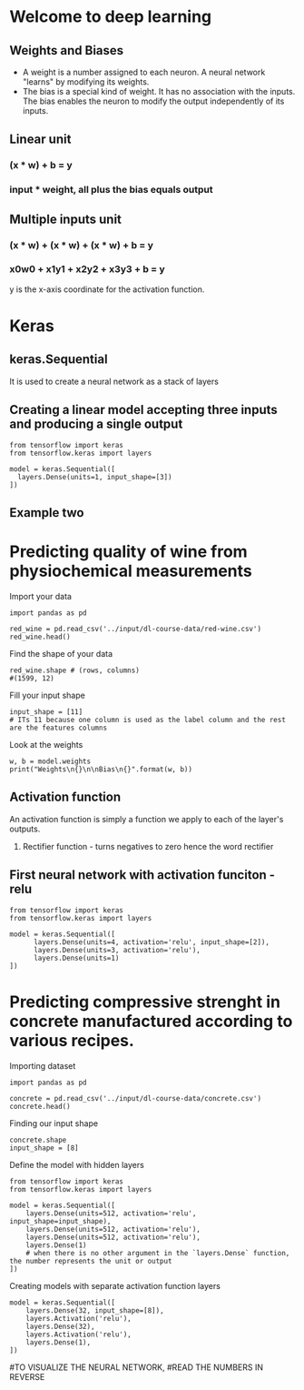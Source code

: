 # Welcome to deep learning

## Weights and Biases
* A weight is a number assigned to each neuron. A neural network "learns" by modifying its weights.
* The bias is a special kind of weight. It has no association with the inputs. The bias enables the neuron to modify the output independently of its inputs.

## Linear unit 
### (x * w) + b = y
### input * weight, all plus the bias equals output


## Multiple inputs unit
### (x * w) + (x * w) + (x * w) + b = y
### x0w0 + x1y1 + x2y2 + x3y3 + b = y

y is the x-axis coordinate for the activation function.

# Keras
## keras.Sequential
It is used to create a neural network as a stack of layers

## Creating a linear model accepting three inputs and producing a single output

```
from tensorflow import keras
from tensorflow.keras import layers

model = keras.Sequential([
  layers.Dense(units=1, input_shape=[3])
])
```

## Example two 
# Predicting quality of wine from physiochemical measurements

Import your data
```
import pandas as pd

red_wine = pd.read_csv('../input/dl-course-data/red-wine.csv')
red_wine.head()
```
Find the shape of your data
```
red_wine.shape # (rows, columns)
#(1599, 12)
```
Fill your input shape
```
input_shape = [11]
# ITs 11 because one column is used as the label column and the rest are the features columns
```

Look at the weights
```
w, b = model.weights
print("Weights\n{}\n\nBias\n{}".format(w, b))
```

## Activation function
An activation function is simply a function we apply to each of the layer's outputs.
1. Rectifier function - turns negatives to zero hence the word rectifier

## First neural network with activation funciton - relu

```
from tensorflow import keras
from tensorflow.keras import layers

model = keras.Sequential([
      layers.Dense(units=4, activation='relu', input_shape=[2]),
      layers.Dense(units=3, activation='relu'),
      layers.Dense(units=1)
])
```

# Predicting compressive strenght in concrete manufactured according to various recipes.
Importing dataset
```
import pandas as pd

concrete = pd.read_csv('../input/dl-course-data/concrete.csv')
concrete.head()
```

Finding our input shape
```
concrete.shape
input_shape = [8]
```

Define the model with hidden layers
```
from tensorflow import keras
from tensorflow.keras import layers

model = keras.Sequential([
    layers.Dense(units=512, activation='relu', input_shape=input_shape),
    layers.Dense(units=512, activation='relu'),
    layers.Dense(units=512, activation='relu'),
    layers.Dense(1)
    # when there is no other argument in the `layers.Dense` function, the number represents the unit or output
])
```

Creating models with separate activation function layers
```
model = keras.Sequential([
    layers.Dense(32, input_shape=[8]),
    layers.Activation('relu'),
    layers.Dense(32),
    layers.Activation('relu'),
    layers.Dense(1),
])
```
#TO VISUALIZE THE NEURAL NETWORK,
#READ THE NUMBERS IN REVERSE
